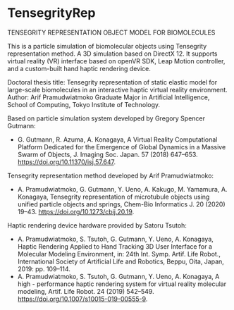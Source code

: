 # TensegrityRep

TENSEGRITY REPRESENTATION OBJECT MODEL FOR BIOMOLECULES

This is a particle simulation of biomolecular objects using Tensegrity representation method. A 3D simulation based on DirectX 12. It supports virtual reality (VR) interface based on openVR SDK, Leap Motion controller, and a custom-built hand haptic rendering device.

Doctoral thesis title: Tensegrity representation of static elastic model for large-scale biomolecules in an interactive haptic virtual reality environment.
Author: Arif Pramudwiatmoko
Graduate Major in Artificial Intelligence, School of Computing, Tokyo Institute of Technology.


Based on particle simulation system developed by Gregory Spencer Gutmann:
- G. Gutmann, R. Azuma, A. Konagaya, A Virtual Reality Computational Platform Dedicated for the Emergence of Global Dynamics in a Massive Swarm of Objects, J. Imaging Soc. Japan. 57 (2018) 647–653. https://doi.org/10.11370/isj.57.647.

Tensegrity representation method developed by Arif Pramudwiatmoko:
- A. Pramudwiatmoko, G. Gutmann, Y. Ueno, A. Kakugo, M. Yamamura, A. Konagaya, Tensegrity representation of microtubule objects using unified particle objects and springs, Chem-Bio Informatics J. 20 (2020) 19–43. https://doi.org/10.1273/cbij.20.19.

Haptic rendering device hardware provided by Satoru Tsutoh:
- A. Pramudwiatmoko, S. Tsutoh, G. Gutmann, Y. Ueno, A. Konagaya, Haptic Rendering Applied to Hand Tracking 3D User Interface for a Molecular Modeling Environment, in: 24th Int. Symp. Artif. Life Robot., International Society of Artificial Life and Robotics, Beppu, Oita, Japan, 2019: pp. 109–114.
- A. Pramudwiatmoko, S. Tsutoh, G. Gutmann, Y. Ueno, A. Konagaya, A high - performance haptic rendering system for virtual reality molecular modeling, Artif. Life Robot. 24 (2019) 542–549. https://doi.org/10.1007/s10015-019-00555-9.
